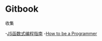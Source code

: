# Gitbook
收集

-[JS函数式编程指南](https://www.gitbook.com/book/llh911001/mostly-adequate-guide-chinese/details)
-[How to be a Programmer](https://www.gitbook.com/book/braydie/how-to-be-a-programmer/details/zh)
